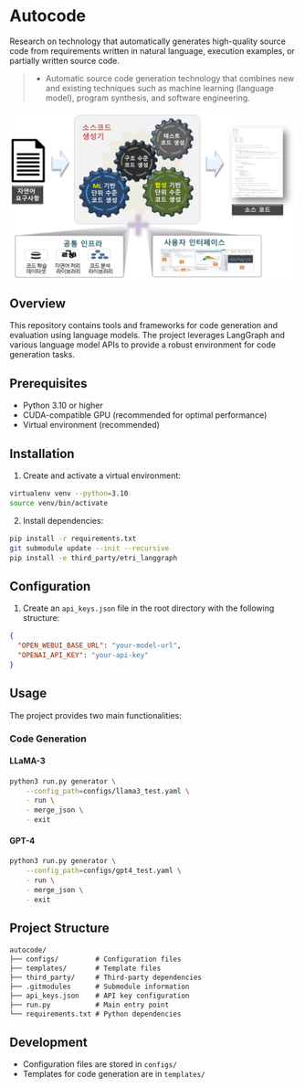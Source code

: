 # Autocode

Research on technology that automatically generates high-quality source code from requirements written in natural language, execution examples, or partially written source code.

>-  Automatic source code generation technology that combines new and existing techniques such as machine learning (language model), program synthesis, and software engineering.

![image](./overview_autocode.png)

## Overview

This repository contains tools and frameworks for code generation and evaluation using language models. The project leverages LangGraph and various language model APIs to provide a robust environment for code generation tasks.

## Prerequisites

- Python 3.10 or higher
- CUDA-compatible GPU (recommended for optimal performance)
- Virtual environment (recommended)

## Installation

1. Create and activate a virtual environment:
```bash
virtualenv venv --python=3.10
source venv/bin/activate 
```

2. Install dependencies:
```bash
pip install -r requirements.txt
git submodule update --init --recursive
pip install -e third_party/etri_langgraph
```

## Configuration

1. Create an `api_keys.json` file in the root directory with the following structure:
```json
{
  "OPEN_WEBUI_BASE_URL": "your-model-url",
  "OPENAI_API_KEY": "your-api-key"
}
```

## Usage

The project provides two main functionalities:

### Code Generation

#### LLaMA-3
```bash
python3 run.py generator \
    --config_path=configs/llama3_test.yaml \
    - run \
    - merge_json \
    - exit
```

#### GPT-4
```bash
python3 run.py generator \
    --config_path=configs/gpt4_test.yaml \
    - run \
    - merge_json \
    - exit
```

## Project Structure

```
autocode/
├── configs/         # Configuration files
├── templates/       # Template files
├── third_party/     # Third-party dependencies
├── .gitmodules      # Submodule information
├── api_keys.json    # API key configuration
├── run.py           # Main entry point
└── requirements.txt # Python dependencies
```

## Development

- Configuration files are stored in `configs/`
- Templates for code generation are in `templates/`

